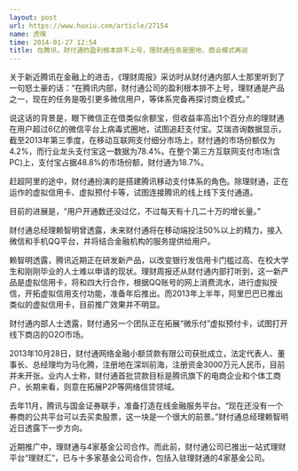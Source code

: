 ```yaml
---
layout: post
url: https://www.huxiu.com/article/27154
name: 虎嗅
time: 2014-01-27 12:54
title: 在腾讯，财付通的盈利根本排不上号，理财通任务是圈地，商业模式再说
---
```

关于新近腾讯在金融上的进击，《理财周报》采访时从财付通内部人士那里听到了一句怒土豪的话：“在腾讯内部，财付通公司的盈利根本排不上号，理财通是产品之一，现在的任务是吸引更多微信用户，等体系完备再探讨商业模式。”

说这话的背景是，眼下微信正在借类似余额宝，但收益率高出1个百分点的理财通在用户超过6亿的微信平台上病毒式圈地，试图追赶支付宝。艾瑞咨询数据显示，截至2013年第三季度，在移动互联网支付细分市场上，财付通的市场份额仅为4.2%，而行业龙头支付宝这一数据为78.4%。在整个第三方互联网支付市场(含PC)上，支付宝占据48.8%的市场份额，财付通为18.7%。

赶超阿里的途中，财付通扮演的是搭建腾讯移动支付体系的角色。除理财通，正在运作的虚拟信用卡、虚拟预付卡等，试图连接腾讯的线上线下支付通道。

目前的进展是，“用户开通数还没过亿，不过每天有十几二十万的增长量。”

财付通总经理赖智明曾透露，未来财付通将在移动端投注50%以上的精力，接入微信和手机QQ平台，并将结合金融机构的服务提供给用户。

赖智明透露，腾讯近期正在研发新产品，以改变银行发信用卡门槛过高、在校大学生和刚刚毕业的人士难以申请的现状。理财周报还从财付通内部打听到，这一新产品是虚拟信用卡，将和四大行合作，根据QQ账号的网上消费流水，进行虚拟授信，开拓虚拟信用支付功能，准备年后推出。而2013年上半年，阿里巴巴已推出类似的虚拟信用卡，目前推广效果并不明显。

财付通内部人士透露，财付通另一个团队正在拓展“微乐付”虚拟预付卡，试图打开线下商店的O2O市场。

2013年10月28日，财付通网络金融小额贷款有限公司获批成立，法定代表人、董事长、总经理均为马化腾，注册地在深圳前海，注册资金3000万元人民币，目前并未开张。业内人士称，财付通首批贷款目标是腾讯旗下的电商企业和个体工商户，长期来看，则意在拓展P2P等网络信贷领域。

去年11月，腾讯与国金证券联手，准备打造在线金融服务平台。“现在还没有一个券商的公共平台可以去买卖股票，这一块是一个很大的前景。”财付通总经理赖智明近日透露下一步方向。

近期推广中，理财通与4家基金公司合作。而此前，财付通公司已推出一站式理财平台“理财汇”，已与十多家基金公司合作，包括入驻理财通的4家基金公司。


